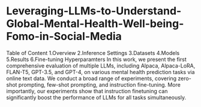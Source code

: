 # Leveraging-LLMs-to-Understand-Global-Mental-Health-Well-being-Fomo-in-Social-Media
Table of Content
1.Overview
2.Inference Settings
3.Datasets
4.Models
5.Results
6.Fine-tuning Hyperparamters
In this work, we present the first comprehensive evaluation of multiple LLMs, including Alpaca, Alpaca-LoRA, FLAN-T5, GPT-3.5, and GPT-4, on various mental health prediction tasks via online text data. We conduct a broad range of experiments, covering zero-shot prompting, few-shot prompting, and instruction fine-tuning. More importantly, our experiments show that instruction finetuning can significantly boost the performance of LLMs for all tasks simultaneously.
